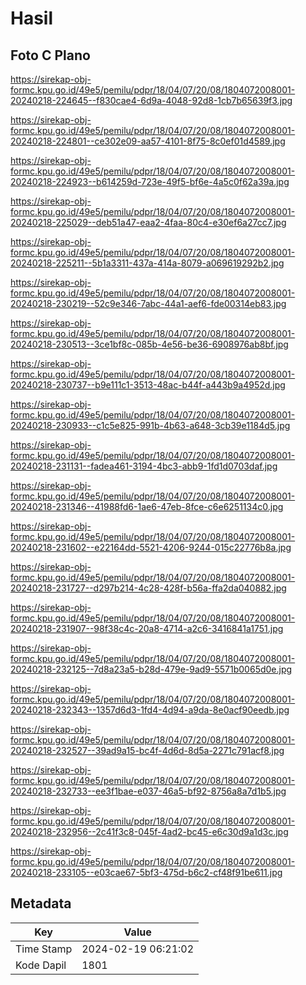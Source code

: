 # Hasil

## Foto C Plano

https://sirekap-obj-formc.kpu.go.id/49e5/pemilu/pdpr/18/04/07/20/08/1804072008001-20240218-224645--f830cae4-6d9a-4048-92d8-1cb7b65639f3.jpg

https://sirekap-obj-formc.kpu.go.id/49e5/pemilu/pdpr/18/04/07/20/08/1804072008001-20240218-224801--ce302e09-aa57-4101-8f75-8c0ef01d4589.jpg

https://sirekap-obj-formc.kpu.go.id/49e5/pemilu/pdpr/18/04/07/20/08/1804072008001-20240218-224923--b614259d-723e-49f5-bf6e-4a5c0f62a39a.jpg

https://sirekap-obj-formc.kpu.go.id/49e5/pemilu/pdpr/18/04/07/20/08/1804072008001-20240218-225029--deb51a47-eaa2-4faa-80c4-e30ef6a27cc7.jpg

https://sirekap-obj-formc.kpu.go.id/49e5/pemilu/pdpr/18/04/07/20/08/1804072008001-20240218-225211--5b1a3311-437a-414a-8079-a069619292b2.jpg

https://sirekap-obj-formc.kpu.go.id/49e5/pemilu/pdpr/18/04/07/20/08/1804072008001-20240218-230219--52c9e346-7abc-44a1-aef6-fde00314eb83.jpg

https://sirekap-obj-formc.kpu.go.id/49e5/pemilu/pdpr/18/04/07/20/08/1804072008001-20240218-230513--3ce1bf8c-085b-4e56-be36-6908976ab8bf.jpg

https://sirekap-obj-formc.kpu.go.id/49e5/pemilu/pdpr/18/04/07/20/08/1804072008001-20240218-230737--b9e111c1-3513-48ac-b44f-a443b9a4952d.jpg

https://sirekap-obj-formc.kpu.go.id/49e5/pemilu/pdpr/18/04/07/20/08/1804072008001-20240218-230933--c1c5e825-991b-4b63-a648-3cb39e1184d5.jpg

https://sirekap-obj-formc.kpu.go.id/49e5/pemilu/pdpr/18/04/07/20/08/1804072008001-20240218-231131--fadea461-3194-4bc3-abb9-1fd1d0703daf.jpg

https://sirekap-obj-formc.kpu.go.id/49e5/pemilu/pdpr/18/04/07/20/08/1804072008001-20240218-231346--41988fd6-1ae6-47eb-8fce-c6e6251134c0.jpg

https://sirekap-obj-formc.kpu.go.id/49e5/pemilu/pdpr/18/04/07/20/08/1804072008001-20240218-231602--e22164dd-5521-4206-9244-015c22776b8a.jpg

https://sirekap-obj-formc.kpu.go.id/49e5/pemilu/pdpr/18/04/07/20/08/1804072008001-20240218-231727--d297b214-4c28-428f-b56a-ffa2da040882.jpg

https://sirekap-obj-formc.kpu.go.id/49e5/pemilu/pdpr/18/04/07/20/08/1804072008001-20240218-231907--98f38c4c-20a8-4714-a2c6-3416841a1751.jpg

https://sirekap-obj-formc.kpu.go.id/49e5/pemilu/pdpr/18/04/07/20/08/1804072008001-20240218-232125--7d8a23a5-b28d-479e-9ad9-5571b0065d0e.jpg

https://sirekap-obj-formc.kpu.go.id/49e5/pemilu/pdpr/18/04/07/20/08/1804072008001-20240218-232343--1357d6d3-1fd4-4d94-a9da-8e0acf90eedb.jpg

https://sirekap-obj-formc.kpu.go.id/49e5/pemilu/pdpr/18/04/07/20/08/1804072008001-20240218-232527--39ad9a15-bc4f-4d6d-8d5a-2271c791acf8.jpg

https://sirekap-obj-formc.kpu.go.id/49e5/pemilu/pdpr/18/04/07/20/08/1804072008001-20240218-232733--ee3f1bae-e037-46a5-bf92-8756a8a7d1b5.jpg

https://sirekap-obj-formc.kpu.go.id/49e5/pemilu/pdpr/18/04/07/20/08/1804072008001-20240218-232956--2c41f3c8-045f-4ad2-bc45-e6c30d9a1d3c.jpg

https://sirekap-obj-formc.kpu.go.id/49e5/pemilu/pdpr/18/04/07/20/08/1804072008001-20240218-233105--e03cae67-5bf3-475d-b6c2-cf48f91be611.jpg


## Metadata

| Key        | Value               |
| ---------- | ------------------- |
| Time Stamp | 2024-02-19 06:21:02 |
| Kode Dapil | 1801                |



